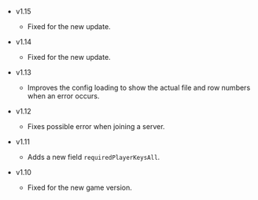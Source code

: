 - v1.15
  - Fixed for the new update.

- v1.14
  - Fixed for the new update.

- v1.13
  - Improves the config loading to show the actual file and row numbers when an error occurs.

- v1.12
  - Fixes possible error when joining a server.

- v1.11
  - Adds a new field `requiredPlayerKeysAll`.

- v1.10
  - Fixed for the new game version.
